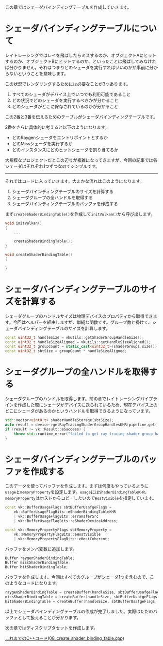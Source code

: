 この章ではシェーダバインディングテーブルを作成していきます。

# シェーダバインディングテーブルについて

レイトレーシングではレイを飛ばしたらミスするのか、オブジェクトAにヒットするのか、オブジェクトBにヒットするのか、といったことは飛ばしてみなければ分かりません。それはつまりどのシェーダを実行すればいいのかが事前に分からないということを意味します。

この状況でレンダリングするためには必要なことが3つあります。

1. すべてのシェーダがデバイス上でいつでも利用可能であること
2. どの状況でどのシェーダを実行するべきかが分かること
3. どのシェーダがどこに保存されているのかが分かること

この2番と3番を伝えるためのテーブルがシェーダバインディングテーブルです。

2番をさらに具体的に考えると以下のようになります。

- どのRaygenシェーダをエントリポイントとするか
- どのMissシェーダを実行するか
- どのインスタンスにどのヒットシェーダを割り当てるか

大規模なプロジェクトだとこの辺りが複雑になってきますが、今回の記事では各シェーダはそれぞれ1つずつなのでシンプルです。

---

それではコードに入っていきます。大まかな流れはこのようになります。

1. シェーダバインディングテーブルのサイズを計算する
2. シェーダグループの全ハンドルを取得する
3. シェーダバインディングテーブルのバッファを作成する

まず`createShaderBindingTable()`を作成して`initVulkan()`から呼び出します。

```cpp
void initVulkan()
{
    ...
    
    createShaderBindingTable();
}

void createShaderBindingTable()
{
    
}
```

# シェーダバインディングテーブルのサイズを計算する

シェーダグループのハンドルサイズは物理デバイスのプロパティから取得できます。今回はヘルパーを経由しますが、単純な関数です。グループ数と掛けて、シェーダバインディングテーブルのサイズを計算します。

```cpp
const uint32_t handleSize = vkutils::getShaderGroupHandleSize();
const uint32_t handleSizeAligned = vkutils::getHandleSizeAligned();
const uint32_t groupCount = static_cast<uint32_t>(shaderGroups.size());
const uint32_t sbtSize = groupCount * handleSizeAligned;
```

# シェーダグループの全ハンドルを取得する

シェーダグループのハンドルを取得します。前の章でレイトレーシングパイプラインを作成した際にシェーダがデバイスに送られているため、現在デバイス上のどこにシェーダがあるのかというハンドルを取得できるようになっています。

```cpp
std::vector<uint8_t> shaderHandleStorage(sbtSize);
auto result = device->getRayTracingShaderGroupHandlesKHR(pipeline.get(), 0, groupCount, static_cast<size_t>(sbtSize), shaderHandleStorage.data());
if (result != vk::Result::eSuccess) {
    throw std::runtime_error("failed to get ray tracing shader group handles.");
}
```

# シェーダバインディングテーブルのバッファを作成する

このデータを使ってバッファを作成します。まずは何度もやっているように`usage`と`memoryProperty`を設定します。`usage`には`ShaderBindingTableKHR`、`memoryProperty`はホストからコピーしたいので`HostVisible`を指定しています。

```cpp
const vk::BufferUsageFlags sbtBufferUsafgeFlags = 
    vk::BufferUsageFlagBits::eShaderBindingTableKHR
    | vk::BufferUsageFlagBits::eTransferSrc 
    | vk::BufferUsageFlagBits::eShaderDeviceAddress;

const vk::MemoryPropertyFlags sbtMemoryProperty =
    vk::MemoryPropertyFlagBits::eHostVisible 
    | vk::MemoryPropertyFlagBits::eHostCoherent;
```

バッファをメンバ変数に追加します。

```cpp
Buffer raygenShaderBindingTable;
Buffer missShaderBindingTable;
Buffer hitShaderBindingTable;
```

バッファを作成します。今回はすべてのグループがシェーダ1つを含むので、このようなコードになります。

```cpp
raygenShaderBindingTable = createBuffer(handleSize, sbtBufferUsafgeFlags, sbtMemoryProperty, shaderHandleStorage.data() + 0 * handleSizeAligned);
missShaderBindingTable = createBuffer(handleSize, sbtBufferUsafgeFlags, sbtMemoryProperty, shaderHandleStorage.data() + 1 * handleSizeAligned);
hitShaderBindingTable = createBuffer(handleSize, sbtBufferUsafgeFlags, sbtMemoryProperty, shaderHandleStorage.data() + 2 * handleSizeAligned);
```

以上でシェーダバインディングテーブルの作成が完了しました。実際はただのバッファとして扱えることが分かります。

次の章ではディスクリプタセットを作成します。

[これまでのC++コード(08_create_shader_binding_table.cpp)](https://github.com/nishidate-yuki/vulkan_raytracing_from_scratch/blob/master/code/08_create_shader_binding_table.cpp)

